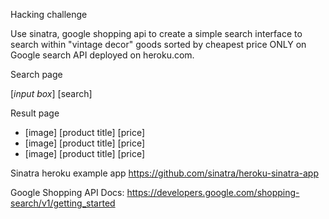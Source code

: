 Hacking challenge 

Use sinatra, google shopping api to create a simple search interface to search within "vintage decor" goods sorted by cheapest price ONLY on Google search API deployed on heroku.com.

Search page

[_input box_] [search]

Result page

- [image] [product title] [price]
- [image] [product title] [price]
- [image] [product title] [price]

Sinatra heroku example app
https://github.com/sinatra/heroku-sinatra-app

Google Shopping API
Docs: https://developers.google.com/shopping-search/v1/getting_started
